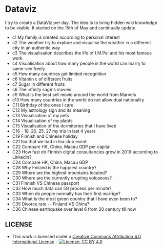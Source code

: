 # Dataviz
I try to create a DataViz per day. The idea is to bring hidden wiki knowledge to be visible. It started on the 15th of May and continually update.
- c1 My family is created according to personal interest
- c2 The weather try to explore and visualise the weather in a different city in an authentic way
- c3 The visualisation describes the life of I.M.Pei and his most famous work
- c4 Visualisation about how many people in the world can marry to same-sex freely
- c5 How many countries get limited recognition
- c6 Vitamin c of different fruits
- c7 Sugar in different fruits
- c8 The infinity sage's movies
- c9 What is the best sell movie around the world from Marvels
- c10 How many countries in the world do not allow dual nationality
- C11 Birthday of the ones I care
- C12 My astrology sign and its meaning
- C13 Visualisation of my pets
- C14 Visualisation of my plants
- C15 Visualisation of the dormitories that I have lived
- C16 - 18, 20, 25, 27 my trip in last 4 years
- C19 Finnish and Chinese holiday
- C21 tea that we had in tea club event
- C22 Compare HK, China, Macau GDP per capital
- C23 How fast do Finnish digital consultancies grow in 2019 according to Linkedin?
- C24 Compare HK, China, Macau GDP
- C28 Why Finland is the happiest country?
- C29 Where are the highest mountains located?
- C30 Where are the currently erupting volcanoes?
- C31 Finnish VS Chinese passport
- C32 How much data can 5G process per minute?
- C33 When do people normally has their first marrige?
- C34 What is the most green country that I have even been to?
- C35 Divorce rate -- Finland VS China?
- C36 Chinese earthquake over level 6 from 20 century till now


## LICENSE

* This work is licensed under a [Creative Commons Attribution 4.0 International License](https://creativecommons.org/licenses/by/4.0/) - [![License: CC BY 4.0](https://licensebuttons.net/l/by/4.0/80x15.png)](https://creativecommons.org/licenses/by/4.0/)
